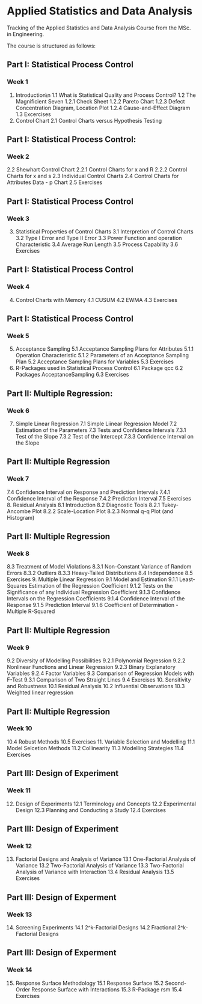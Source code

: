 # Applied Statistics and Data Analysis
Tracking of the Applied Statistics and Data Analysis Course from the MSc. in Engineering.

The course is structured as follows:
## Part I: Statistical Process Control
### Week 1
1. Introduction\n
  1.1 What is Statistical Quality and Process Control?
  1.2 The Magnificient Seven
    1.2.1 Check Sheet
    1.2.2 Pareto Chart
    1.2.3 Defect Concentration Diagram, Location Plot
    1.2.4 Cause-and-Effect Diagram
  1.3 Excercises
2. Control Chart
  2.1 Control Charts versus Hypothesis Testing
  
## Part I: Statistical Process Control:
### Week 2
  2.2 Shewhart Control Chart
    2.2.1 Control Charts for x and R
    2.2.2 Control Charts for x and s
  2.3 Individual Control Charts
  2.4 Control Charts for Attributes Data - p Chart
  2.5 Exercises

## Part I: Statistical Process Control
### Week 3
3. Statistical Properties of Control Charts
  3.1 Interpretion of Control Charts
  3.2 Type I Error and Type II Error
  3.3 Power Function and operation Characteristic
  3.4 Average Run Length
  3.5 Process Capability
  3.6 Exercises
  
## Part I: Statistical Process Control
### Week 4
4. Control Charts with Memory
  4.1 CUSUM
  4.2 EWMA
  4.3 Exercises

## Part I: Statistical Process Control
### Week 5
5. Acceptance Sampling
  5.1 Acceptance Sampling Plans for Attributes
    5.1.1 Operation Characteristic
    5.1.2 Parameters of an Acceptance Sampling Plan
  5.2 Acceptance Sampling Plans for Variables
  5.3 Exercises
6. R-Packages used in Statistical Process Control
  6.1 Package qcc
  6.2 Packages AcceptanceSampling
  6.3 Exercises

## Part II: Multiple Regression:
### Week 6
7. Simple Linear Regression
  7.1 Simple Liinear Regression Model
  7.2 Estimation of the Parameters
  7.3 Tests and Confidence Intervals
    7.3.1 Test of the Slope
    7.3.2 Test of the Intercept
    7.3.3 Confidence Interval on the Slope

## Part II: Multiple Regression
### Week 7
  7.4 Confidence Interval on Response and Prediction Intervals
    7.4.1 Confidence Interval of the Response
    7.4.2 Prediction Interval
  7.5 Exercises
8. Residual Analysis
  8.1 Introduction
  8.2 Diagnostic Tools
    8.2.1 Tukey-Ancombe Plot
    8.2.2 Scale-Location Plot
    8.2.3 Normal q-q Plot (and Histogram)

## Part II: Multiple Regression
### Week 8
  8.3 Treatment of Model Violations
    8.3.1 Non-Constant Variance of Random Errors
    8.3.2 Outliers
    8.3.3 Heavy-Tailed Distributions
  8.4 Independence
  8.5 Exercises
9. Multiple Linear Regression
  9.1 Model and Estimation
    9.1.1 Least-Squares Estimation of the Regression Coefficient
    9.1.2 Tests on the Significance of any Individual Regression Coefficient
    9.1.3 Confidence Intervals on the Regression Coefficients
    9.1.4 Confidence Interval of the Response
    9.1.5 Prediction Interval
    9.1.6 Coefficient of Determination - Multiple R-Squared

## Part II: Multiple Regression
### Week 9
  9.2 Diversity of Modelling Possibilities
    9.2.1 Polynomial Regression
    9.2.2 Nonlinear Functions and Linear Regression
    9.2.3 Binary Explanatory Variables
    9.2.4 Factor Variables
  9.3 Comparison of Regression Models with F-Test
    9.3.1 Comparison of Two Straight Lines
  9.4 Exercises
10. Sensitivity and Robustness
  10.1 Residual Analysis
  10.2 Influential Observations
  10.3 Weighted linear regression

## Part II: Multiple Regression
### Week 10
  10.4 Robust Methods
  10.5 Exercises
11. Variable Selection and Modelling
  11.1 Model Selcetion Methods
  11.2 Collinearity
  11.3 Modelling Strategies
  11.4 Exercises

## Part III: Design of Experiment
### Week 11
12. Design of Experiments
  12.1 Terminology and Concepts
  12.2 Experimental Design
  12.3 Planning and Conducting a Study
  12.4 Exercises

## Part III: Design of Experiment
### Week 12
13. Factorial Designs and Analysis of Variance
  13.1 One-Factorial Analysis of Variance
  13.2 Two-Factorial Analysis of Variance
  13.3 Two-Factorial Analysis of Variance with Interaction
  13.4 Residual Analysis
  13.5 Exercises

## Part III: Design of Experment
### Week 13
14. Screening Experiments
  14.1 2^k-Factorial Designs
  14.2 Fractional 2^k-Factorial Designs

## Part III: Design of Experment
### Week 14
15. Response Surface Methodology
  15.1 Response Surface
  15.2 Second-Order Response Surface with Interactions
  15.3 R-Package rsm
  15.4 Exercises